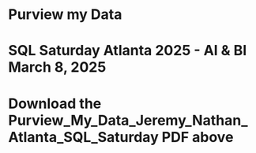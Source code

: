 # Purview my Data
# SQL Saturday Atlanta 2025 - AI & BI March 8, 2025
# Download the Purview_My_Data_Jeremy_Nathan_Atlanta_SQL_Saturday PDF above
